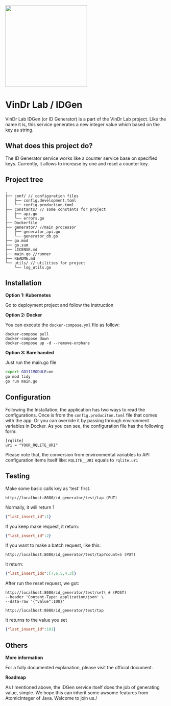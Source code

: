 <img src="./LogoVinDrLab.png" width="256"/>

# VinDr Lab / IDGen

VinDr Lab IDGen (or ID Generator) is a part of the VinDr Lab project. Like the name it is, this service generates a new integer value which based on the key as string. 

## What does this project do?

The ID Generator service works like a counter service base on specified keys. Currently, it allows to increase by one and reset a counter key.

## Project tree

```
.
├── conf/ // configuration files
│   ├── config.development.toml
│   └── config.production.toml
├── constants/ // some constants for project
│   ├── api.go
│   └── errors.go
├── Dockerfile
├── generator/ //main processor
│   ├── generator_api.go
│   └── generator_db.go
├── go.mod
├── go.sum
├── LICENSE.md
├── main.go //runner
├── README.md
└── utils/ // utilities for project
    └── log_utils.go
```

## Installation

**Option 1: Kubernetes**

Go to deployment project and follow the instruction

**Option 2: Docker**

You can execute the <code>docker-compose.yml</code> file as follow:

```
docker-compose pull
docker-compose down
docker-compose up -d --remove-orphans
```

**Option 3: Bare handed**

Just run the main.go file

```bash
export GO111MODULE=on
go mod tidy
go run main.go
```

## Configuration

Following the Installation, the application has two ways to read the configurations. Once is from the <code>config.produciton.toml</code> file that comes with the app. Or you can override it by passing through environment variables in Docker.
As you can see, the configuration file has the following form:

```
[rqlite]
uri = "YOUR_RQLITE_URI"
```

Please note that, the conversion from environmental variables to API configuration items itself like: <code>RQLITE\_\_URI</code> equals to <code>rqlite.uri</code>

## Testing

Make some basic calls key as 'test' first.

```
http://localhost:8080/id_generator/test/tap (PUT)
```

Normally, it will return 1

```json
{"last_insert_id":1}
```

If you keep make request, it return:

```json
{"last_insert_id":2}
```

If you want to make a batch request, like this:

```
http://localhost:8080/id_generator/test/tap?count=5 (PUT)
```
it return:
```json
{"last_insert_ids":[7,6,5,4,3]}
```

After run the reset request, we got:

```
http://localhost:8080/id_generator/test/set\ # (POST)
--header 'Content-Type: application/json' \
--data-raw '{"value":100}'
```
```
http://localhost:8080/id_generator/test/tap
```

It returns to the value you set

```json
{"last_insert_id":101}
```

## Others

**More information**

For a fully documented explanation, please visit the official document.

**Roadmap**

As I mentioned above, the IDGen service itself does the job of generating value, simple. We hope this can inherit some awsome features from AtomicInteger of Java. Welcome to join us./
